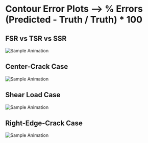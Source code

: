 # Contour Error Plots --> % Errors (Predicted - Truth / Truth) * 100

## FSR vs TSR vs SSR 
![Sample Animation](Multiscale_Contour_Error.png "Phase-field VS. Multiscale GNN: Predicted damage field")

## Center-Crack Case 
![Sample Animation](CenterCrack_Contour_Error.png "Phase-field VS. Multiscale GNN: Predicted damage field")

## Shear Load Case 
![Sample Animation](ShearLoad_Contour_Error.png "Phase-field VS. Multiscale GNN: Predicted damage field")

## Right-Edge-Crack Case 
![Sample Animation](Flipped_Contour_Error.png "Phase-field VS. Multiscale GNN: Predicted damage field")
